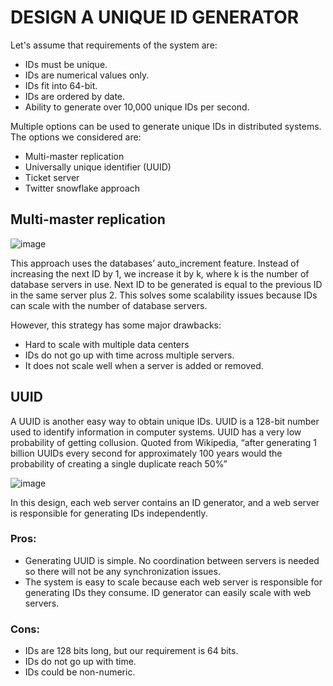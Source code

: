 # DESIGN A UNIQUE ID GENERATOR

Let's assume that requirements of the system are: 

- IDs must be unique.
- IDs are numerical values only.
- IDs fit into 64-bit.
- IDs are ordered by date.
- Ability to generate over 10,000 unique IDs per second.

Multiple options can be used to generate unique IDs in distributed systems. The options we considered are:

- Multi-master replication
- Universally unique identifier (UUID)
- Ticket server
- Twitter snowflake approach

## Multi-master replication

![image](https://user-images.githubusercontent.com/23625821/133215703-d8fb4ea3-83f7-46f0-964b-25fc6c65c7b8.png)


This approach uses the databases’ auto_increment feature. Instead of increasing the next ID by 1, we increase it by k, where k is the number of database servers in use. Next ID to be generated is equal to the previous ID in the same server plus 2. This solves some scalability issues because IDs can scale with the number of database servers.

However, this strategy has some major drawbacks:
- Hard to scale with multiple data centers
- IDs do not go up with time across multiple servers.
- It does not scale well when a server is added or removed.


## UUID

A UUID is another easy way to obtain unique IDs. UUID is a 128-bit number used to identify information in computer systems. UUID has a very low probability of getting collusion. Quoted from Wikipedia, “after generating 1 billion UUIDs every second for approximately 100 years would the probability of creating a single duplicate reach 50%”

![image](https://user-images.githubusercontent.com/23625821/133216432-7145f6bd-3cdf-4e44-b014-73a7d0ac5f09.png)

In this design, each web server contains an ID generator, and a web server is responsible for generating IDs independently.

### Pros:
- Generating UUID is simple. No coordination between servers is needed so there will not be any synchronization issues.
- The system is easy to scale because each web server is responsible for generating IDs they consume. ID generator can easily scale with web servers.

### Cons:
- IDs are 128 bits long, but our requirement is 64 bits.
- IDs do not go up with time.
- IDs could be non-numeric.











































